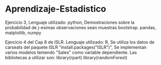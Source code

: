 # Aprendizaje-Estadistico
Ejercicio 3,
Lenguaje utilizado: python,
Demostraciones sobre la probabilidad de j-esimas observaciones sean muestras bootstrap.
pandas, matplotlib, numpy

Ejercicio 4 del Cap 8 de ISLR. 
Lenguaje utilizado: R,
Se utiliza los datos de carseats del paquete ISLR "install.packages("ISLR")",
Se implementan varios modelos teniendo "Sales" como variable dependiente.
Las bibliotecas a utilizar son: 
library(rpart)
library(randomForest)
